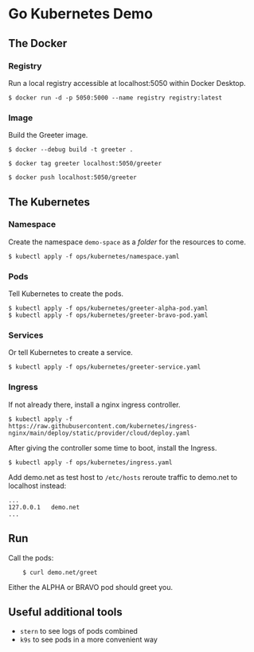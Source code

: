 # Go Kubernetes Demo

## The Docker

### Registry

Run a local registry accessible at localhost:5050 within Docker Desktop.

    $ docker run -d -p 5050:5000 --name registry registry:latest

### Image

Build the Greeter image.

    $ docker --debug build -t greeter .

    $ docker tag greeter localhost:5050/greeter

    $ docker push localhost:5050/greeter

## The Kubernetes

### Namespace

Create the namespace `demo-space` as a _folder_ for the resources to come.

    $ kubectl apply -f ops/kubernetes/namespace.yaml

### Pods

Tell Kubernetes to create the pods.

    $ kubectl apply -f ops/kubernetes/greeter-alpha-pod.yaml
    $ kubectl apply -f ops/kubernetes/greeter-bravo-pod.yaml

### Services

Or tell Kubernetes to create a service.

    $ kubectl apply -f ops/kubernetes/greeter-service.yaml

### Ingress

If not already there, install a nginx ingress controller.

    $ kubectl apply -f https://raw.githubusercontent.com/kubernetes/ingress-nginx/main/deploy/static/provider/cloud/deploy.yaml

After giving the controller some time to boot, install the Ingress.

    $ kubectl apply -f ops/kubernetes/ingress.yaml

Add demo.net as test host to `/etc/hosts` reroute traffic to demo.net to localhost instead:

```
...
127.0.0.1   demo.net
...
```

## Run

Call the pods:

```
    $ curl demo.net/greet
```

Either the ALPHA or BRAVO pod should greet you.

## Useful additional tools

- `stern` to see logs of pods combined
- `k9s` to see pods in a more convenient way
